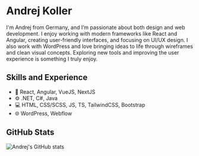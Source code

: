 # Andrej Koller
I'm Andrej from Germany, and I’m passionate about both design and web development. I enjoy working with modern frameworks like React and Angular, creating user-friendly interfaces, and focusing on UI/UX design. I also work with WordPress and love bringing ideas to life through wireframes and clean visual concepts. Exploring new tools and improving the user experience is something I truly enjoy.

## Skills and Experience
* 🧩 React, Angular, VueJS, NextJS
* ⚙️ .NET, C#, Java
* 💻 HTML, CSS/SCSS, JS, TS, TailwindCSS, Bootstrap
* 🌐 WordPress, Webflow

## GitHub Stats
![Andrej's GitHub stats](https://github-readme-stats.vercel.app/api/top-langs/?username=andrejkoller&theme=github_dark_dimmed&layout=compact&text_color=ffffff&hide_progress=true")
